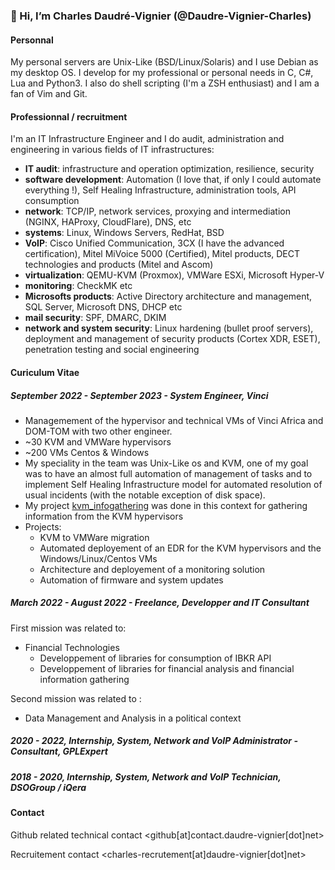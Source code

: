 ### 👋 Hi, I’m Charles Daudré-Vignier (@Daudre-Vignier-Charles)

#### Personnal
My personal servers are Unix-Like (BSD/Linux/Solaris) and I use Debian as my desktop OS.
I develop for my professional or personal needs in C, C#, Lua and Python3. I also do shell scripting (I'm a ZSH enthusiast) and I am a fan of Vim and Git.

#### Professionnal / recruitment 
I'm an IT Infrastructure Engineer and I do audit, administration and engineering in various fields of IT infrastructures:
- **IT audit**: infrastructure and operation optimization, resilience, security
- **software development**: Automation (I love that, if only I could automate everything !), Self Healing Infrastructure, administration tools, API consumption
- **network**: TCP/IP, network services, proxying and intermediation (NGINX, HAProxy, CloudFlare), DNS, etc
- **systems**: Linux, Windows Servers, RedHat, BSD
- **VoIP**: Cisco Unified Communication, 3CX (I have the advanced certification), Mitel MiVoice 5000 (Certified), Mitel products, DECT technologies and products (Mitel and Ascom)
- **virtualization**: QEMU-KVM (Proxmox), VMWare ESXi, Microsoft Hyper-V
- **monitoring**: CheckMK etc
- **Microsofts products**: Active Directory architecture and management, SQL Server, Microsoft DNS, DHCP etc
- **mail security**: SPF, DMARC, DKIM
- **network and system security**: Linux hardening (bullet proof servers), deployment and management of security products (Cortex XDR, ESET), penetration testing and social engineering

#### Curiculum Vitae

##### September 2022 - September 2023 - System Engineer, Vinci
- Managemement of the hypervisor and technical VMs of Vinci Africa and DOM-TOM with two other engineer.
- ~30 KVM and VMWare hypervisors
- ~200 VMs Centos & Windows
- My speciality in the team was Unix-Like os and KVM, one of my goal was to have an almost full automation of management of tasks and to implement Self Healing Infrastructure model for automated resolution of usual incidents (with the notable exception of disk space).
- My project [kvm_infogathering](https://github.com/Daudre-Vignier-Charles/kvm_infogathering) was done in this context for gathering information from the KVM hypervisors
- Projects:
  - KVM to VMWare migration
  - Automated deployement of an EDR for the KVM hypervisors and the Windows/Linux/Centos VMs
  - Architecture and deployement of a monitoring solution
  - Automation of firmware and system updates

##### March 2022 - August 2022 - Freelance, Developper and IT Consultant
First mission was related to:
- Financial Technologies
  - Developpement of libraries for consumption of IBKR API
  - Developpement of libraries for financial analysis and financial information gathering
 
Second mission was related to :
- Data Management and Analysis in a political context

##### 2020 - 2022, Internship, System, Network and VoIP Administrator - Consultant, GPLExpert

##### 2018 - 2020, Internship, System, Network and VoIP Technician, DSOGroup / iQera

#### Contact
Github related technical contact
<github[at]contact.daudre-vignier[dot]net>

Recruitement contact
<charles-recrutement[at]daudre-vignier[dot]net>
